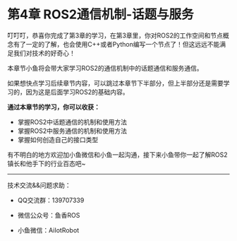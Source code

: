 # 第4章 ROS2通信机制-话题与服务

叮叮叮，恭喜你完成了第3章的学习，在第3章里，你对ROS2的工作空间和节点概念有了一定的了解，也会使用C++或者Python编写一个节点了！但这远远不能满足我们对技术的好奇心！

本章节小鱼将会带大家学习ROS2的通信机制中的话题通信和服务通信。


如果想快点学习后续章节内容，可以跳过本章节下半部分，但上半部分还是需要学习的，因为这是后面学习ROS2的基础内容。



**通过本章节的学习，你可以收获：**

- 掌握ROS2中话题通信的机制和使用方法
- 掌握ROS2中服务通信的机制和使用方法
- 掌握如何创造自己的接口类型




有不明白的地方欢迎加小鱼微信和小鱼一起沟通，接下来小鱼带你一起了解ROS2镇长和他手下的行业百态吧~


------


技术交流&&问题求助：

- QQ交流群：139707339

- 微信公众号：鱼香ROS

- 小鱼微信：AiIotRobot






